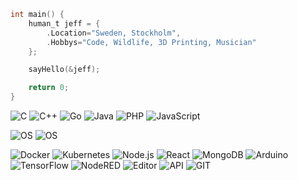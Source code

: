 ```c
int main() {
    human_t jeff = {
        .Location="Sweden, Stockholm",
        .Hobbys="Code, Wildlife, 3D Printing, Musician"
    };

    sayHello(&jeff);

    return 0;
}
```

![C](https://img.shields.io/badge/-C-000?&logo=C)
![C++](https://img.shields.io/badge/-C++-000?&logo=C++)
![Go](https://img.shields.io/badge/-Go-000?&logo=Go)
![Java](https://img.shields.io/badge/-Java-000?&logo=Java)
![PHP](https://img.shields.io/badge/-PHP-000?&logo=PHP)
![JavaScript](https://img.shields.io/badge/-JavaScript-000?&logo=JavaScript)

![OS](https://img.shields.io/badge/-Linux-000?&logo=Linux)
![OS](https://img.shields.io/badge/-macOS-000?&logo=apple)

![Docker](https://img.shields.io/badge/-Docker-000?&logo=Docker)
![Kubernetes](https://img.shields.io/badge/-Kubernetes-000?&logo=Kubernetes)
![Node.js](https://img.shields.io/badge/-Node.js-000?&logo=node.js)
![React](https://img.shields.io/badge/-React-000?&logo=React)
![MongoDB](https://img.shields.io/badge/-MongoDB-000?&logo=MongoDB)
![Arduino](https://img.shields.io/badge/-Arduino-000?&logo=Arduino)
![TensorFlow](https://img.shields.io/badge/-TensorFlow-000?&logo=TensorFlow)
![NodeRED](https://img.shields.io/badge/-NodeRED-000?&logo=NodeRED)
![Editor](https://img.shields.io/badge/-VSCode-000?&logo=visual-studio-code)
![API](https://img.shields.io/badge/-Insomnia-000?&logo=insomnia)
![GIT](https://img.shields.io/badge/-GIT-000?&logo=GIT)
